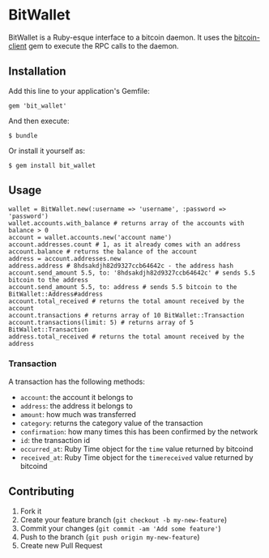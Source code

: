 # BitWallet

BitWallet is a Ruby-esque interface to a bitcoin daemon. It uses the [bitcoin-client](https://github.com/sinisterchipmunk/bitcoin-client) gem to execute the RPC calls to the daemon.

## Installation

Add this line to your application's Gemfile:

    gem 'bit_wallet'

And then execute:

    $ bundle

Or install it yourself as:

    $ gem install bit_wallet

## Usage

    wallet = BitWallet.new(:username => 'username', :password => 'password')
    wallet.accounts.with_balance # returns array of the accounts with balance > 0
    account = wallet.accounts.new('account name')
    account.addresses.count # 1, as it already comes with an address
    account.balance # returns the balance of the account
    address = account.addresses.new
    address.address # 8hdsakdjh82d9327ccb64642c - the address hash
    account.send_amount 5.5, to: '8hdsakdjh82d9327ccb64642c' # sends 5.5 bitcoin to the address
    account.send_amount 5.5, to: address # sends 5.5 bitcoin to the BitWallet::Address#address
    account.total_received # returns the total amount received by the account
    account.transactions # returns array of 10 BitWallet::Transaction
    account.transactions(limit: 5) # returns array of 5 BitWallet::Transaction
    address.total_received # returns the total amount received by the address

### Transaction

A transaction has the following methods:

- `account`: the account it belongs to
- `address`: the address it belongs to
- `amount`: how much was transferred
- `category`: returns the category value of the transaction
- `confirmation`: how many times this has been confirmed by the network
- `id`: the transaction id
- `occurred_at`: Ruby Time object for the `time` value returned by bitcoind
- `received_at`: Ruby Time object for the `timereceived` value returned by bitcoind

## Contributing

1. Fork it
2. Create your feature branch (`git checkout -b my-new-feature`)
3. Commit your changes (`git commit -am 'Add some feature'`)
4. Push to the branch (`git push origin my-new-feature`)
5. Create new Pull Request
